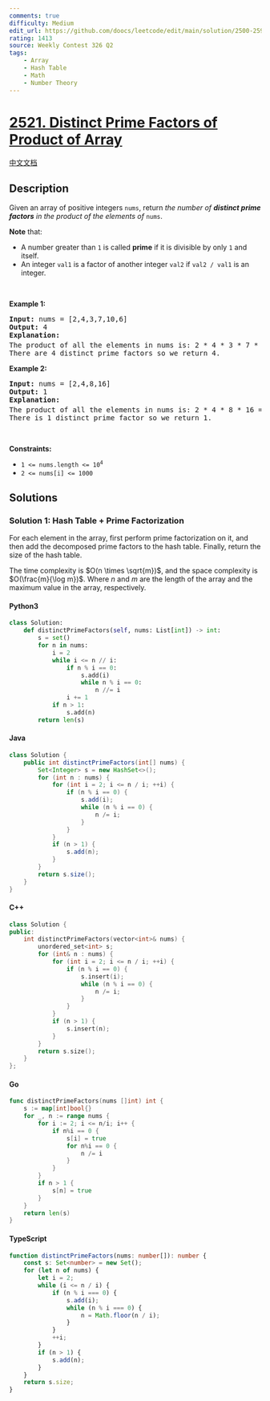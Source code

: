 ```yaml
---
comments: true
difficulty: Medium
edit_url: https://github.com/doocs/leetcode/edit/main/solution/2500-2599/2521.Distinct%20Prime%20Factors%20of%20Product%20of%20Array/README_EN.md
rating: 1413
source: Weekly Contest 326 Q2
tags:
    - Array
    - Hash Table
    - Math
    - Number Theory
---
```


<!-- problem:start -->

# [2521. Distinct Prime Factors of Product of Array](https://leetcode.com/problems/distinct-prime-factors-of-product-of-array)

[中文文档](/solution/2500-2599/2521.Distinct%20Prime%20Factors%20of%20Product%20of%20Array/README.md)

## Description

<!-- description:start -->

<p>Given an array of positive integers <code>nums</code>, return <em>the number of <strong>distinct prime factors</strong> in the product of the elements of</em> <code>nums</code>.</p>

<p><strong>Note</strong> that:</p>

<ul>
	<li>A number greater than <code>1</code> is called <strong>prime</strong> if it is divisible by only <code>1</code> and itself.</li>
	<li>An integer <code>val1</code> is a factor of another integer <code>val2</code> if <code>val2 / val1</code> is an integer.</li>
</ul>

<p>&nbsp;</p>
<p><strong class="example">Example 1:</strong></p>

<pre>
<strong>Input:</strong> nums = [2,4,3,7,10,6]
<strong>Output:</strong> 4
<strong>Explanation:</strong>
The product of all the elements in nums is: 2 * 4 * 3 * 7 * 10 * 6 = 10080 = 2<sup>5</sup> * 3<sup>2</sup> * 5 * 7.
There are 4 distinct prime factors so we return 4.
</pre>

<p><strong class="example">Example 2:</strong></p>

<pre>
<strong>Input:</strong> nums = [2,4,8,16]
<strong>Output:</strong> 1
<strong>Explanation:</strong>
The product of all the elements in nums is: 2 * 4 * 8 * 16 = 1024 = 2<sup>10</sup>.
There is 1 distinct prime factor so we return 1.
</pre>

<p>&nbsp;</p>
<p><strong>Constraints:</strong></p>

<ul>
	<li><code>1 &lt;= nums.length &lt;= 10<sup>4</sup></code></li>
	<li><code>2 &lt;= nums[i] &lt;= 1000</code></li>
</ul>

<!-- description:end -->

## Solutions

<!-- solution:start -->

### Solution 1: Hash Table + Prime Factorization

For each element in the array, first perform prime factorization on it, and then add the decomposed prime factors to the hash table. Finally, return the size of the hash table.

The time complexity is $O(n \times \sqrt{m})$, and the space complexity is $O(\frac{m}{\log m})$. Where $n$ and $m$ are the length of the array and the maximum value in the array, respectively.

<!-- tabs:start -->

#### Python3

```python
class Solution:
    def distinctPrimeFactors(self, nums: List[int]) -> int:
        s = set()
        for n in nums:
            i = 2
            while i <= n // i:
                if n % i == 0:
                    s.add(i)
                    while n % i == 0:
                        n //= i
                i += 1
            if n > 1:
                s.add(n)
        return len(s)
```

#### Java

```java
class Solution {
    public int distinctPrimeFactors(int[] nums) {
        Set<Integer> s = new HashSet<>();
        for (int n : nums) {
            for (int i = 2; i <= n / i; ++i) {
                if (n % i == 0) {
                    s.add(i);
                    while (n % i == 0) {
                        n /= i;
                    }
                }
            }
            if (n > 1) {
                s.add(n);
            }
        }
        return s.size();
    }
}
```

#### C++

```cpp
class Solution {
public:
    int distinctPrimeFactors(vector<int>& nums) {
        unordered_set<int> s;
        for (int& n : nums) {
            for (int i = 2; i <= n / i; ++i) {
                if (n % i == 0) {
                    s.insert(i);
                    while (n % i == 0) {
                        n /= i;
                    }
                }
            }
            if (n > 1) {
                s.insert(n);
            }
        }
        return s.size();
    }
};
```

#### Go

```go
func distinctPrimeFactors(nums []int) int {
	s := map[int]bool{}
	for _, n := range nums {
		for i := 2; i <= n/i; i++ {
			if n%i == 0 {
				s[i] = true
				for n%i == 0 {
					n /= i
				}
			}
		}
		if n > 1 {
			s[n] = true
		}
	}
	return len(s)
}
```

#### TypeScript

```ts
function distinctPrimeFactors(nums: number[]): number {
    const s: Set<number> = new Set();
    for (let n of nums) {
        let i = 2;
        while (i <= n / i) {
            if (n % i === 0) {
                s.add(i);
                while (n % i === 0) {
                    n = Math.floor(n / i);
                }
            }
            ++i;
        }
        if (n > 1) {
            s.add(n);
        }
    }
    return s.size;
}
```

<!-- tabs:end -->

<!-- solution:end -->

<!-- problem:end -->
